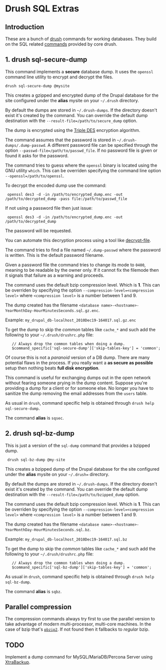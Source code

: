 # Drush SQL Extras

## Introduction

These are a bunch of [drush](http://drupal.org/project/drush) commands
for working databases. They build on the SQL related
[commands](http://drush.ws) provided by core drush.

## 1. drush sql-secure-dump

   This command implements a **secure** database dump. It uses the
   `openssl` command line utility to encrypt and decrypt the files.

    drush sql-secure-dump @mysite

   This creates a gzipped and encrypted dump of the Drupal database
   for the site configured under the **alias** mysite on your
   `~/.drush` directory.

   By default the dumps are stored in `~/.drush-dumps`. If the
   directory doesn't exist it's created by the command. You can
   override the default dump destination with the 
   `--result-file=/path/to/secure_dump` option.

   The dump is encrypted using the
   [Triple DES](http://en.wikipedia.org/wiki/Triple_DES "3DES at Wikipedia") encryption algorithm.

   The command assumes that the password is stored in
   `~/.drush-dumps/.dump-passwd`. A different password file can be
   specified through the option
   `--passwd-file=/path/to/passwd_file`. If no password file is given
   or found it asks for the password.

   The command tries to guess where the `openssl` binary is located
   using the GNU utility `which`. This can be overriden specifying the
   command line option `--openssl=/path/to/openssl`.

   To decrypt the encoded dump use the command:
   
     openssl des3 -d -in /path/to/encrypted_dump.enc -out /path/to/decrypted_dump -pass file:/path/to/passwd_file
     
   If not using a password file then just issue:
   
     openssl des3 -d -in /path/to/encrypted_dump.enc -out /path/to/decrypted_dump
     
   The password will be requested.
   
   You can automate this decryption process using a tool like [decrypt-file](https://github.com/perusio/encrypt-file).
   
   The command tries to find a file named `~/.dump-passwd` where the
   password is written. This is the default password filename. 
   
   Given a password file the command tries to change its mode to
   `0400`, meaning to be readable by the owner only. If it cannot fix
   the filemode then it signals that failure as a warning and proceeds.
   
   The command uses the default bzip compression level. Which is
   **1**. This can be overriden by specifying the option
   `--compression-level=<compression level>` where `<compression
   level>` is a number between 1 and 9.
   
   The dump created has the filename `<database name>-<hostname>-YearMonthDay-HourMinutesSeconds.sql.gz.enc`.
   
   Example: `my_drupal_db-localhost_2010Dec19-164017.sql.gz.enc`
   
   To get the dump to skip the _common_ tables like `cache_*` and such
   add the following to your `~/.drush/drushrc.php` file:
   
       // Always drop the common tables when doing a dump.
       $command_specific['sql-secure-dump']['skip-tables-key'] = 'common';
   
   Of course this is not a _paranoid_ version of a DB dump. There are
   many potential flaws in the process. If you really want a **as
   secure as possible** setup then nothing beats **full disk
   encryption**.
   
   This command is useful for exchanging dumps out in the open
   network without fearing someone prying in the dump
   content. Suppose you're providing a dump for a client or for
   someone else. No longer you have to sanitize the dump removing the
   email addresses from the `users` table.
   
   As usual in `drush`, command specific help is obtained through
   `drush help sql-secure-dump`.
   
   The command **alias** is `sqsec`.
   
## 2. drush sql-bz-dump

   This is just a version of the `sql-dump` command that provides a
   bzipped dump.    
 
     drush sql-bz-dump @my-site 
 
   This creates a bzipped dump of the Drupal database
   for the site configured under the **alias** mysite on your
   `~/.drush=` directory.

   By default the dumps are stored in `~/.drush-dumps`. If the
   directory doesn't exist it's created by the command. You can
   override the default dump destination with the 
   `--result-file=/path/to/bzipped_dump` option.

   The command uses the default bzip compression level. Which is
   **1**. This can be overriden by specifying the option
   `--compression-level=<compression level>` where `<compression
   level>` is a number between 1 and 9.

   The dump created has the filename `<database name>-<hostname>-YearMonthDay-HourMinutesSeconds.sql.bz`.
   
   Example: `my_drupal_db-localhost_2010Dec19-164017.sql.bz`

   To get the dump to skip the _common_ tables like `cache_*` and such
   add the following to your `~/.drush/drushrc.php` file:
   
       // Always drop the common tables when doing a dump.
       $command_specific['sql-bz-dump']['skip-tables-key'] = 'common';



   As usual in `drush`, command specific help is obtained through
   `drush help sql-bz-dump`.

   The command **alias** is `sqbz`.

## Parallel compression

The compression commands always try first to use the parallel version
to take advantage of modern multi-processor, multi-core machines. In
the case of bzip that's [`pbzip2`](http://compression.ca/pbzip2). If not
found then it fallbacks to *regular* bzip.


## TODO

Implement a dump command for MySQL/MariaDB/Percona Server using [XtraBackup](http://www.percona.com/software/percona-xtrabackup/).
